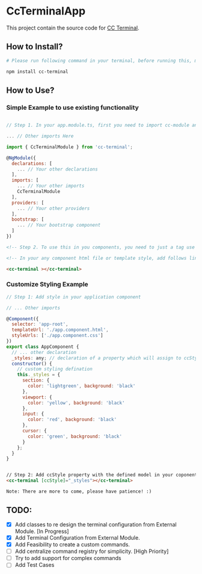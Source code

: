 # CcTerminalApp

This project contain the source code for [CC Terminal](https://www.npmjs.com/package/cc-terminal).



## How to Install?

```sh
# Please run following command in your terminal, before running this, make sure you already have installed Node, npm and angular cli.

npm install cc-terminal
```

## How to Use?

### Simple Example to use existing functionality

```javascript

// Step 1. In your app.module.ts, first you need to import cc-module and then, you need to add it in imports, please see as below:

... // Other imports Here

import { CcTerminalModule } from 'cc-terminal';

@NgModule({
  declarations: [
    ... // Your other declarations
  ],
  imports: [
    ... // Your other imports
    CcTerminalModule
  ],
  providers: [
    ... // Your other providers
  ],
  bootstrap: [
    ... // Your bootstrap component
  ]
})
``` 

``` html
<!-- Step 2. To use this in you components, you need to just a tag use as follows: -->

<!-- In your any component html file or template style, add follows line, in my case its app.component.html -->

<cc-terminal ></cc-terminal>

```

### Customize Styling Example

```javascript
// Step 1: Add style in your application component

// ... Other imports

@Component({
  selector: 'app-root',
  templateUrl: './app.component.html',
  styleUrls: ['./app.component.css']
})
export class AppComponent {
  // ... other declaration
  _styles: any; // declaration of a property which will assign to ccStyle in template
  constructor() {
    // custom styling defination
    this._styles = {
      section: {
        color: 'lightgreen', background: 'black'
      },
      viewport: {
        color: 'yellow', background: 'black'
      },
      input: {
        color: 'red', background: 'black'
      },
      cursor: {
        color: 'green', background: 'black'
      }
    };
  }
}

```

```html

// Step 2: Add ccStyle property with the defined model in your coponent
<cc-terminal [ccStyle]="_styles"></cc-terminal>
```

```
Note: There are more to come, please have patience! :)
```

## TODO:

- [x] Add classes to re design the terminal configuration from External Module. [In Progress]
- [x] Add Terminal Configuration from External Module.
- [x] Add Feasibility to create a custom commands.
- [ ] Add centralize command registry for simplicity. [High Priority]
- [ ] Try to add support for complex commands
- [ ] Add Test Cases
